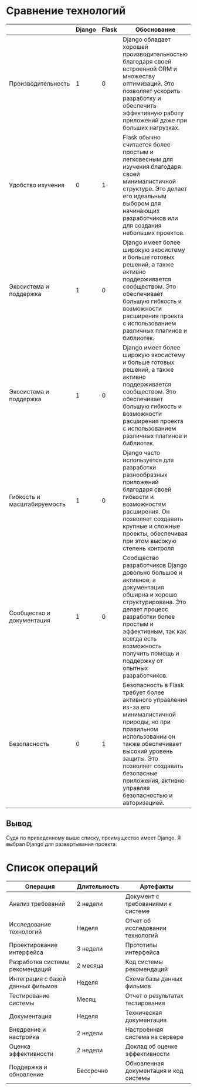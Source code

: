 # Сравнение технологий 
||Django|Flask|Обоснование|
|---|---|---|---|
|Производительность|1 |0 |Django обладает хорошей производительностью благодаря своей встроенной ORM и множеству оптимизаций. Это позволяет ускорить разработку и обеспечить эффективную работу приложений даже при больших нагрузках.|
|Удобство изучения |0 |1 |Flask обычно считается более простым и легковесным для изучения благодаря своей минималистичной структуре. Это делает его идеальным выбором для начинающих разработчиков или для создания небольших проектов.|
|Экосистема и поддержка|1 |0 |Django имеет более широкую экосистему и больше готовых решений, а также активно поддерживается сообществом. Это обеспечивает большую гибкость и возможности расширения проекта с использованием различных плагинов и библиотек.|
|Экосистема и поддержка|1 |0 |Django имеет более широкую экосистему и больше готовых решений, а также активно поддерживается сообществом. Это обеспечивает большую гибкость и возможности расширения проекта с использованием различных плагинов и библиотек.|
|Гибкость и масштабируемость|1 |0 |Django часто используется для разработки разнообразных приложений благодаря своей гибкости и возможностям расширения. Он позволяет создавать крупные и сложные проекты, обеспечивая при этом высокую степень контроля |
|Сообщество и документация|1 |0 |Сообщество разработчиков Django довольно большое и активное, а документация обширна и хорошо структурирована. Это делает процесс разработки более простым и эффективным, так как всегда есть возможность получить помощь и поддержку от опытных разработчиков.|
|Безопасность|0 |1 |Безопасность в Flask требует более активного управления из-за его минималистичной природы, но при правильном использовании он также обеспечивает высокий уровень защиты. Это позволяет создавать безопасные приложения, активно управляя безопасностью и авторизацией.|
## Вывод
Судя по приведенному выше списку, преимущество имеет Django. Я выбрал Django для развертывания проекта.

# Список операций
|Операция|Длительность|Артефакты|
|---|---|---|
|Анализ требований|2 недели|Документ с требованиями к системе|
|Исследование технологий|Неделя|Отчет об исследовании технологий|
|Проектирование интерфейса|3 недели|Прототипы интерфейса|
|Разработка системы рекомендаций|2 месяца|Код системы рекомендаций|
|Интеграция с базой данных фильмов|Неделя|Схема базы данных фильмов|
|Тестирование системы|Месяц|Отчет о результатах тестирования|
|Документация|Неделя|Техническая документация|
|Внедрение и настройка|2 недели|Настроенная система на сервере|
|Оценка эффективности|2 недели|Доклад об оценке эффективности|
|Поддержка и обновление|Бессрочно|Обновленная документация и код системы|
